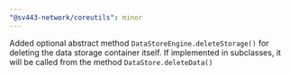 ```yaml
---
"@sv443-network/coreutils": minor
---
```


Added optional abstract method `DataStoreEngine.deleteStorage()` for deleting the data storage container itself. If implemented in subclasses, it will be called from the method `DataStore.deleteData()`
